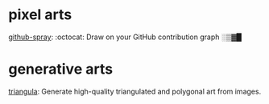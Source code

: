 # pixel arts

[github-spray](https://github.com/Annihil/github-spray): :octocat: Draw on your GitHub contribution graph ░▒▓█

# generative arts

[triangula](https://github.com/rh12503/triangula): Generate high-quality triangulated and polygonal art from images.
